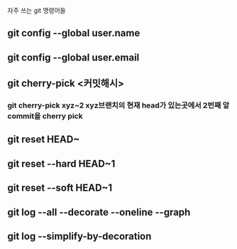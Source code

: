 자주 쓰는 git 명령어들

## git config --global user.name
## git config --global user.email


## git cherry-pick <커밋해시>
### git cherry-pick xyz~2 xyz브랜치의 현재 head가 있는곳에서 2번째 앞 commit을 cherry pick
## git reset HEAD~
## git reset --hard HEAD~1
## git reset --soft HEAD~1
## git log --all --decorate --oneline --graph
## git log --simplify-by-decoration
